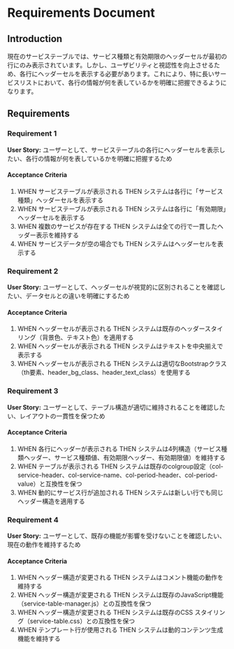 # Requirements Document

## Introduction

現在のサービステーブルでは、サービス種類と有効期限のヘッダーセルが最初の行にのみ表示されています。しかし、ユーザビリティと視認性を向上させるため、各行にヘッダーセルを表示する必要があります。これにより、特に長いサービスリストにおいて、各行の情報が何を表しているかを明確に把握できるようになります。

## Requirements

### Requirement 1

**User Story:** ユーザーとして、サービステーブルの各行にヘッダーセルを表示したい、各行の情報が何を表しているかを明確に把握するため

#### Acceptance Criteria

1. WHEN サービステーブルが表示される THEN システムは各行に「サービス種類」ヘッダーセルを表示する
2. WHEN サービステーブルが表示される THEN システムは各行に「有効期限」ヘッダーセルを表示する
3. WHEN 複数のサービスが存在する THEN システムは全ての行で一貫したヘッダー表示を維持する
4. WHEN サービスデータが空の場合でも THEN システムはヘッダーセルを表示する

### Requirement 2

**User Story:** ユーザーとして、ヘッダーセルが視覚的に区別されることを確認したい、データセルとの違いを明確にするため

#### Acceptance Criteria

1. WHEN ヘッダーセルが表示される THEN システムは既存のヘッダースタイリング（背景色、テキスト色）を適用する
2. WHEN ヘッダーセルが表示される THEN システムはテキストを中央揃えで表示する
3. WHEN ヘッダーセルが表示される THEN システムは適切なBootstrapクラス（th要素、header_bg_class、header_text_class）を使用する

### Requirement 3

**User Story:** ユーザーとして、テーブル構造が適切に維持されることを確認したい、レイアウトの一貫性を保つため

#### Acceptance Criteria

1. WHEN 各行にヘッダーが表示される THEN システムは4列構造（サービス種類ヘッダー、サービス種類値、有効期限ヘッダー、有効期限値）を維持する
2. WHEN テーブルが表示される THEN システムは既存のcolgroup設定（col-service-header、col-service-name、col-period-header、col-period-value）と互換性を保つ
3. WHEN 動的にサービス行が追加される THEN システムは新しい行でも同じヘッダー構造を適用する

### Requirement 4

**User Story:** ユーザーとして、既存の機能が影響を受けないことを確認したい、現在の動作を維持するため

#### Acceptance Criteria

1. WHEN ヘッダー構造が変更される THEN システムはコメント機能の動作を維持する
2. WHEN ヘッダー構造が変更される THEN システムは既存のJavaScript機能（service-table-manager.js）との互換性を保つ
3. WHEN ヘッダー構造が変更される THEN システムは既存のCSS スタイリング（service-table.css）との互換性を保つ
4. WHEN テンプレート行が使用される THEN システムは動的コンテンツ生成機能を維持する